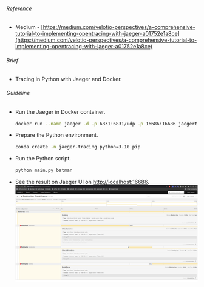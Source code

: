 ###### Reference
- Medium - [https://medium.com/velotio-perspectives/a-comprehensive-tutorial-to-implementing-opentracing-with-jaeger-a01752e1a8ce](https://medium.com/velotio-perspectives/a-comprehensive-tutorial-to-implementing-opentracing-with-jaeger-a01752e1a8ce)

###### Brief
* Tracing in Python with Jaeger and Docker.

###### Guideline
- Run the Jaeger in Docker container.
  ```bash
  docker run --name jaeger -d -p 6831:6831/udp -p 16686:16686 jaegertracing/all-in-one:1.44
  ```
  
- Prepare the Python environment.
  ```bash
  conda create -n jaeger-tracing python=3.10 pip
  ```
  
- Run the Python script.
  ```bash
  python main.py batman
  ```
  
- See the result on Jaeger UI on [http://localhost:16686](http://localhost:16686).
  ![](./img/01.png)